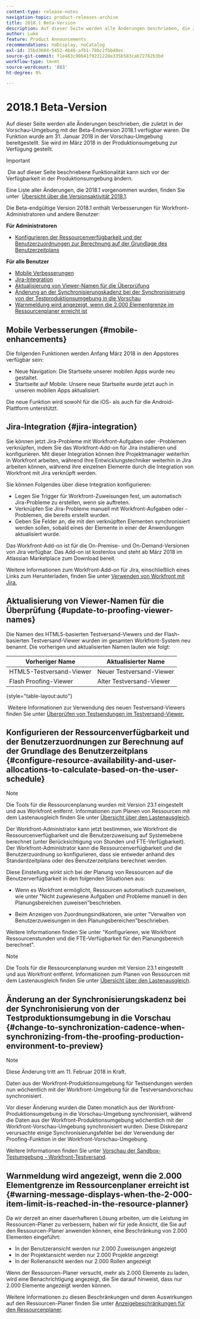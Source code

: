 ```yaml
---
content-type: release-notes
navigation-topic: product-releases-archive
title: 2018.1 Beta-Version
description: Auf dieser Seite werden alle Änderungen beschrieben, die zuletzt in der Vorschau-Umgebung mit der Beta-Endversion 2018.1 verfügbar waren. Die Funktion wurde am 31. Januar 2018 in der Vorschau-Umgebung bereitgestellt. Sie wird im März 2018 in der Produktionsumgebung zur Verfügung gestellt.
author: Luke
feature: Product Announcements
recommendations: noDisplay, noCatalog
exl-id: 35bd3604-5452-4b46-afb1-78bc2fbb48ec
source-git-commit: f1e463c90641f9221228e335b583cab72762b3bd
workflow-type: tm+mt
source-wordcount: '883'
ht-degree: 0%

---
```


# 2018.1 Beta-Version

Auf dieser Seite werden alle Änderungen beschrieben, die zuletzt in der Vorschau-Umgebung mit der Beta-Endversion 2018.1 verfügbar waren. Die Funktion wurde am 31. Januar 2018 in der Vorschau-Umgebung bereitgestellt. Sie wird im März 2018 in der Produktionsumgebung zur Verfügung gestellt.

>[!IMPORTANT]
>
> Die auf dieser Seite beschriebene Funktionalität kann sich vor der Verfügbarkeit in der Produktionsumgebung ändern.

Eine Liste aller Änderungen, die 2018.1 vorgenommen wurden, finden Sie unter  [Übersicht über die Versionsaktivität 2018.1](../../../../product-announcements/product-releases/quarterly-release-archive/2018.1-release-activity/2018-1-release-activity-overview.md).

Die Beta-endgültige Version 2018.1 enthält Verbesserungen für Workfront-Administratoren und andere Benutzer:

**Für Administratoren**

* [Konfigurieren der Ressourcenverfügbarkeit und der Benutzerzuordnungen zur Berechnung auf der Grundlage des Benutzerzeitplans](#configure-resource-availability-and-user-allocations-to-calculate-based-on-the-user-schedule)

**Für alle Benutzer**

* [Mobile Verbesserungen](#mobile-enhancements)
* [Jira-Integration](#jira-integration)
* [Aktualisierung von Viewer-Namen für die Überprüfung](#update-to-proofing-viewer-names)
* [Änderung an der Synchronisierungskadenz bei der Synchronisierung von der Testproduktionsumgebung in die Vorschau](#change-to-synchronization-cadence-when-synchronizing-from-the-proofing-production-environment-to-preview)
* [Warnmeldung wird angezeigt, wenn die 2.000 Elementgrenze im Ressourcenplaner erreicht ist](#warning-message-displays-when-the-2-000-item-limit-is-reached-in-the-resource-planner)

## Mobile Verbesserungen {#mobile-enhancements}

Die folgenden Funktionen werden Anfang März 2018 in den Appstores verfügbar sein:

* Neue Navigation: Die Startseite unserer mobilen Apps wurde neu gestaltet.
* Startseite auf Mobile: Unsere neue Startseite wurde jetzt auch in unseren mobilen Apps aktualisiert.

Die neue Funktion wird sowohl für die iOS- als auch für die Android-Plattform unterstützt.

## Jira-Integration {#jira-integration}

Sie können jetzt Jira-Probleme mit Workfront-Aufgaben oder -Problemen verknüpfen, indem Sie das Workfront-Add-on für Jira installieren und konfigurieren. Mit dieser Integration können Ihre Projektmanager weiterhin in Workfront arbeiten, während Ihre Entwicklungstechniker weiterhin in Jira arbeiten können, während ihre einzelnen Elemente durch die Integration von Workfront mit Jira verknüpft werden.

Sie können Folgendes über diese Integration konfigurieren:

* Legen Sie Trigger für Workfront-Zuweisungen fest, um automatisch Jira-Probleme zu erstellen, wenn sie auftreten.
* Verknüpfen Sie Jira-Probleme manuell mit Workfront-Aufgaben oder -Problemen, die bereits erstellt wurden.
* Geben Sie Felder an, die mit den verknüpften Elementen synchronisiert werden sollen, sobald eines der Elemente in einer der Anwendungen aktualisiert wurde.

Das Workfront-Add-on ist für die On-Premise- und On-Demand-Versionen von Jira verfügbar. Das Add-on ist kostenlos und steht ab März 2018 im Atlassian Marketplace zum Download bereit.

Weitere Informationen zum Workfront-Add-on für Jira, einschließlich eines Links zum Herunterladen, finden Sie unter [Verwenden von Workfront mit Jira.](https://support.workfront.com/hc/en-us/sections/115001130053)

## Aktualisierung von Viewer-Namen für die Überprüfung {#update-to-proofing-viewer-names}

Die Namen des HTML5-basierten Testversand-Viewers und der Flash-basierten Testversand-Viewer wurden im gesamten Workfront-System neu benannt. Die vorherigen und aktualisierten Namen lauten wie folgt: 

| **Vorheriger Name** | **Aktualisierter Name** |
|---|---|
| HTML5-Testversand-Viewer | Neuer Testversand-Viewer |
| Flash Proofing-Viewer | Alter Testversand-Viewer |

{style="table-layout:auto"}

 Weitere Informationen zur Verwendung des neuen Testversand-Viewers finden Sie unter [Überprüfen von Testsendungen im Testversand-Viewer.](https://support.workfront.com/hc/en-us/sections/115000275214)

## Konfigurieren der Ressourcenverfügbarkeit und der Benutzerzuordnungen zur Berechnung auf der Grundlage des Benutzerzeitplans {#configure-resource-availability-and-user-allocations-to-calculate-based-on-the-user-schedule}

>[!NOTE]
>
>Die Tools für die Ressourcenplanung wurden mit Version 23.1 eingestellt und aus Workfront entfernt. Informationen zum Planen von Ressourcen mit dem Lastenausgleich finden Sie unter [Übersicht über den Lastenausgleich](../../../../resource-mgmt/workload-balancer/overview-workload-balancer.md).

Der Workfront-Administrator kann jetzt bestimmen, wie Workfront die Ressourcenverfügbarkeit und die Benutzerzuweisung auf Systemebene berechnet (unter Berücksichtigung von Stunden und FTE-Verfügbarkeit). Der Workfront-Administrator kann die Ressourcenverfügbarkeit und die Benutzerzuordnung so konfigurieren, dass sie entweder anhand des Standardzeitplans oder des Benutzerzeitplans berechnet werden.

Diese Einstellung wirkt sich bei der Planung von Ressourcen auf die Benutzerverfügbarkeit in den folgenden Situationen aus:

* Wenn es Workfront ermöglicht, Ressourcen automatisch zuzuweisen, wie unter &quot;Nicht zugewiesene Aufgaben und Probleme manuell in den Planungsbereichen zuweisen&quot;beschrieben.

* Beim Anzeigen von Zuordnungsindikatoren, wie unter &quot;Verwalten von Benutzerzuweisungen in den Planungsbereichen&quot;beschrieben.

Weitere Informationen finden Sie unter &quot;Konfigurieren, wie Workfront Ressourcenstunden und die FTE-Verfügbarkeit für den Planungsbereich berechnet&quot;.

>[!NOTE]
>
>Die Tools für die Ressourcenplanung wurden mit Version 23.1 eingestellt und aus Workfront entfernt. Informationen zum Planen von Ressourcen mit dem Lastenausgleich finden Sie unter [Übersicht über den Lastenausgleich](../../../../resource-mgmt/workload-balancer/overview-workload-balancer.md).


## Änderung an der Synchronisierungskadenz bei der Synchronisierung von der Testproduktionsumgebung in die Vorschau {#change-to-synchronization-cadence-when-synchronizing-from-the-proofing-production-environment-to-preview}

>[!NOTE]
>
>Diese Änderung tritt am 11. Februar 2018 in Kraft.

Daten aus der Workfront-Produktionsumgebung für Testsendungen werden nun wöchentlich mit der Workfront-Umgebung für die Testversandvorschau synchronisiert.

Vor dieser Änderung wurden die Daten monatlich aus der Workfront-Produktionsumgebung in die Vorschau-Umgebung synchronisiert, während die Daten aus der Workfront-Produktionsumgebung wöchentlich mit der Workfront-Vorschau-Umgebung synchronisiert wurden. Diese Diskrepanz verursachte einige Synchronisierungsfehler bei der Verwendung der Proofing-Funktion in der Workfront-Vorschau-Umgebung. 

Weitere Informationen finden Sie unter [Vorschau der Sandbox-Testumgebung - Workfront-Testversand](../../../../workfront-proof/wp-getstarted/system-information/preview-sandbox.md). 

## Warnmeldung wird angezeigt, wenn die 2.000 Elementgrenze im Ressourcenplaner erreicht ist {#warning-message-displays-when-the-2-000-item-limit-is-reached-in-the-resource-planner}

Da wir derzeit an einer dauerhafteren Lösung arbeiten, um die Leistung im Ressourcen-Planer zu verbessern, haben wir für jede Ansicht, die Sie auf den Ressourcen-Planer anwenden können, eine Beschränkung von 2.000 Elementen eingeführt:

* In der Benutzeransicht werden nur 2.000 Zuweisungen angezeigt
* In der Projektansicht werden nur 2.000 Projekte angezeigt
* In der Rollenansicht werden nur 2.000 Rollen angezeigt

Wenn der Ressourcen-Planer versucht, mehr als 2.000 Elemente zu laden, wird eine Benachrichtigung angezeigt, die Sie darauf hinweist, dass nur 2.000 Elemente angezeigt werden können.

Weitere Informationen zu diesen Beschränkungen und deren Auswirkungen auf den Ressourcen-Planer finden Sie unter [Anzeigebeschränkungen für den Ressourcenplaner](../../../../resource-mgmt/resource-planning/resource-planner-display-limitations.md).

<!--
<p data-mc-conditions="QuicksilverOrClassic.Draft mode">To participate in our beta program for the Resource Planner performance, see <a href="../../../../product-announcements/betas/resource-planner-performance-beta.md" class="MCXref xref">Resource Planner performance beta </a>.</p>
-->
